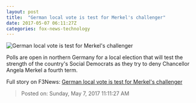 ```yaml
---
layout: post
title:  "German local vote is test for Merkel's challenger"
date: 2017-05-07 06:11:27Z
categories: fox-news-technology
---
```


![German local vote is test for Merkel's challenger](http://a57.foxnews.com/images.foxnews.com/content/fox-news/tech/2017/04/22/how-to-take-control-ios-autocorrect/_jcr_content/par/featured-media/media-0.img.jpg/0/0/1492707539028.jpg?ve=1)

Polls are open in northern Germany for a local election that will test the strength of the country's Social Democrats as they try to deny Chancellor Angela Merkel a fourth term.


Full story on F3News: [German local vote is test for Merkel's challenger](http://www.f3nws.com/n/tGrV2C)

> Posted on: Sunday, May 7, 2017 11:11:27 AM
